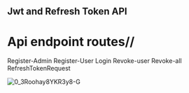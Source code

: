 ## Jwt and Refresh Token API


# Api endpoint routes//
Register-Admin
Register-User
Login
Revoke-user
Revoke-all
RefreshTokenRequest


![0_3Roohay8YKR3y8-G](https://github.com/user-attachments/assets/f2b8b7bf-5255-4650-91f8-cc2a914bcb03)
